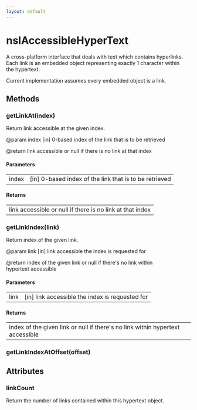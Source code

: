 ```yaml
---
layout: default
---
```


# nsIAccessibleHyperText #
  
A cross-platform interface that deals with text which contains hyperlinks.  
Each link is an embedded object representing exactly 1 character within  
the hypertext.  
  
Current implementation assumes every embedded object is a link.  
  

## Methods ##

### getLinkAt(index) ###
  
Return link accessible at the given index.  
  
@param index  [in] 0-based index of the link that is to be retrieved  
  
@return       link accessible or null if there is no link at that index  
  

#### Parameters ####

<table>

<tr>
<td>index</td>
<td>[in] 0-based index of the link that is to be retrieved  
</td>
</tr>

</table>

#### Returns ####

<table>

<tr>
<td>link accessible or null if there is no link at that index  
</td>
</tr>

</table>

### getLinkIndex(link) ###
  
Return index of the given link.  
  
@param link  [in] link accessible the index is requested for  
  
@return      index of the given link or null if there's no link within  
               hypertext accessible  
  

#### Parameters ####

<table>

<tr>
<td>link</td>
<td>[in] link accessible the index is requested for  
</td>
</tr>

</table>

#### Returns ####

<table>

<tr>
<td>index of the given link or null if there's no link within  
               hypertext accessible  
</td>
</tr>

</table>

### getLinkIndexAtOffset(offset) ###

## Attributes ##

### linkCount ###
  
Return the number of links contained within this hypertext object.  
  
